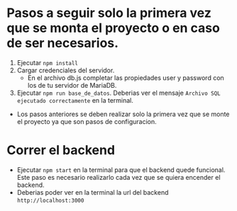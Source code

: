 # Pasos a seguir solo la primera vez que se monta el proyecto o en caso de ser necesarios.
1. Ejecutar `npm install`
2. Cargar credenciales del servidor.
    - En el archivo db.js completar las propiedades user y password con los de tu servidor de MariaDB.
3. Ejecutar `npm run base_de_datos`. Deberias ver el mensaje `Archivo SQL ejecutado correctamente` en la terminal.
- Los pasos anteriores se deben realizar solo la primera vez que se monte el proyecto ya que son pasos de configuracion.

# Correr el backend
- Ejecutar `npm start` en la terminal para que el backend quede funcional. Este paso es necesario realizarlo cada vez que se quiera encender el backend.
- Deberias poder ver en la terminal la url del backend `http://localhost:3000`
